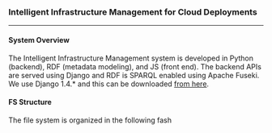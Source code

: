 ### Intelligent Infrastructure Management for Cloud Deployments
***
#### System Overview
The Intelligent Infrastructure Management system is developed in Python (backend), RDF (metadata modeling), and JS (front end). The backend APIs are served using Django and RDF is SPARQL enabled using Apache Fuseki. We use Django 1.4.* and this can be downloaded [from here](https://www.djangoproject.com/download/1.4.13/tarball/).
#### FS Structure
The file system is organized in the following fash



